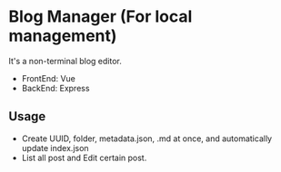 # Blog Manager (For local management)

It's a non-terminal blog editor.

* FrontEnd: Vue
* BackEnd: Express 

## Usage
* Create UUID, folder, metadata.json, .md at once, and automatically update index.json
* List all post and Edit certain post.

